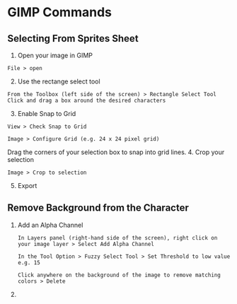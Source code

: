 # GIMP Commands

## Selecting From Sprites Sheet

1. Open your image in GIMP
```
File > open
```
2. Use the rectange select tool
```
From the Toolbox (left side of the screen) > Rectangle Select Tool
Click and drag a box around the desired characters
```
3.  Enable Snap to Grid
```
View > Check Snap to Grid

Image > Configure Grid (e.g. 24 x 24 pixel grid)
```
Drag the corners of your selection box to snap into grid lines.
4.  Crop your selection
```
Image > Crop to selection
```
5. Export

## Remove Background from the Character
1. Add an Alpha Channel
   ```
   In Layers panel (right-hand side of the screen), right click on your image layer > Select Add Alpha Channel

   In the Tool Option > Fuzzy Select Tool > Set Threshold to low value e.g. 15

   Click anywhere on the background of the image to remove matching colors > Delete
   ```

2. 